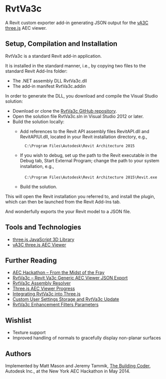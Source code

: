 # RvtVa3c

A Revit custom exporter add-in generating JSON output for the [vA3C](http://va3c.github.io) [three.js](http://threejs.org) AEC viewer.


## Setup, Compilation and Installation

RvtVa3c is a standard Revit add-in application.

It is installed in the standard manner, i.e., by copying two files to the standard Revit Add-Ins folder:

- The .NET assembly DLL RvtVa3c.dll
- The add-in manifest RvtVa3c.addin

In order to generate the DLL, you download and compile the Visual Studio solution:

- Download or clone the [RvtVa3c GitHub repository](https://github.com/va3c/RvtVa3c).
- Open the solution file RvtVa3c.sln in Visual Studio 2012 or later.
- Build the solution locally:
    - Add references to the Revit API assembly files RevitAPI.dll and RevitAPIUI.dll, located in your Revit installation directory, e.g.,

            C:\Program Files\Autodesk\Revit Architecture 2015

    - If you wish to debug, set up the path to the Revit executable in the Debug tab, Start External Program; change the path to your system installation, e.g.,

            C:\Program Files\Autodesk\Revit Architecture 2015\Revit.exe

    - Build the solution.

This will open the Revit installation you referred to, and install the plugin, which can then be launched from the Revit Add-Ins tab.

And wonderfully exports the your Revit model to a JSON file.



## Tools and Technologies

* [three.js JavaScript 3D Library](https://github.com/mrdoob/three.js)
* [vA3C three.js AEC Viewer](http://va3c.github.io)


## Further Reading

* [AEC Hackathon – From the Midst of the Fray](http://thebuildingcoder.typepad.com/blog/2014/05/aec-hackathon-from-the-midst-of-the-fray.html)
* [RvtVa3c – Revit Va3c Generic AEC Viewer JSON Export](http://thebuildingcoder.typepad.com/blog/2014/05/rvtva3c-revit-va3c-generic-aec-viewer-json-export.html)
* [RvtVa3c Assembly Resolver](http://thebuildingcoder.typepad.com/blog/2014/05/rvtva3c-assembly-resolver.html)
* [Three.js AEC Viewer Progress](http://thebuildingcoder.typepad.com/blog/2014/08/threejs-aec-viewer-progress-on-two-fronts.html#4)
* [Integrating RvtVa3c into Three.js](http://thebuildingcoder.typepad.com/blog/2014/09/adn-labs-xtra-on-github-and-rvtva3c-in-threejs.html#5)
* [Custom User Settings Storage and RvtVa3c Update](http://thebuildingcoder.typepad.com/blog/2014/10/berlin-hackathon-results-3d-viewer-and-web-news.html#7)
* [RvtVa3c Enhancement Filters Parameters](http://thebuildingcoder.typepad.com/blog/2015/03/state-of-the-view-and-data-api-va3c-and-edge-ids.html#3)


## Wishlist

* Texture support
* Improved handling of normals to gracefully display non-planar surfaces


## Authors

Implemented by Matt Mason and Jeremy Tammik,
[The Building Coder](http://thebuildingcoder.typepad.com), Autodesk Inc.,
at the New York AEC Hackathon in May 2014.

